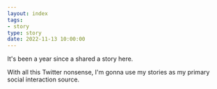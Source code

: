 ```yaml
---
layout: index
tags:
- story
type: story
date: 2022-11-13 10:00:00
---
```


It's been a year since a shared a story here.

With all this Twitter nonsense, I'm gonna use my stories as my primary social interaction source.
